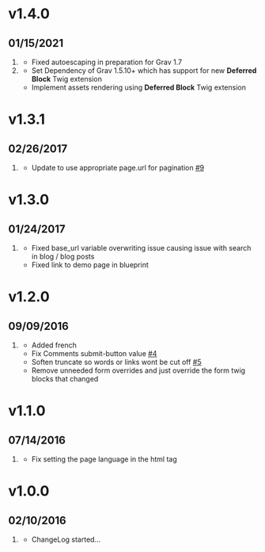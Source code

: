 # v1.4.0
## 01/15/2021

1. [](#improved)
    * Fixed autoescaping in preparation for Grav 1.7
1. [](#new)
    * Set Dependency of Grav 1.5.10+ which has support for new **Deferred Block** Twig extension
    * Implement assets rendering using **Deferred Block** Twig extension 

# v1.3.1
## 02/26/2017

1. [](#bugfix)
    * Update to use appropriate page.url for pagination [#9](https://github.com/getgrav/grav-theme-gateway/pull/9)

# v1.3.0
## 01/24/2017

1. [](#bugfix)
    * Fixed base_url variable overwriting issue causing issue with search in blog / blog posts
    * Fixed link to demo page in blueprint

# v1.2.0
## 09/09/2016

1. [](#improved)
    * Added french
    * Fix Comments submit-button value [#4](https://github.com/getgrav/grav-theme-gateway/pull/4)
    * Soften truncate so words or links wont be cut off [#5](https://github.com/getgrav/grav-theme-gateway/pull/5)
    * Remove unneeded form overrides and just override the form twig blocks that changed

# v1.1.0
## 07/14/2016

1. [](#bugfix)
    * Fix setting the page language in the html tag

# v1.0.0
## 02/10/2016

1. [](#new)
    * ChangeLog started...
